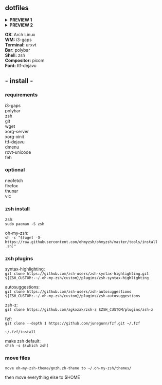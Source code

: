## dotfiles
<details>
<summary><b>PREVIEW 1</b></summary>
<img src="https://i.imgur.com/ssvaiXR.png">
</details>
<details>
<summary><b>PREVIEW 2</b></summary>
<img src="https://i.imgur.com/cklrNdr.png">
</details>


<b>OS:</b> Arch Linux<br/>
<b>WM:</b> i3-gaps<br/>
<b>Terminal:</b> urxvt<br/>
<b>Bar:</b> polybar<br/>
<b>Shell:</b> zsh<br/>
<b>Compositor:</b> picom<br/>
<b>Font:</b> ttf-dejavu<br/>


## - install -

### requirements

i3-gaps<br/>
polybar<br/>
zsh<br/>
git<br/>
wget<br/>
xorg-server<br/>
xorg-xinit<br/>
ttf-dejavu<br/>
dmenu<br/>
rxvt-unicode<br/>
feh<br/>


### optional

neofetch<br/>
firefox<br/>
thunar<br/>
vlc<br/>


### zsh install 

zsh:<br/>
```sudo pacman -S zsh```

oh-my-zsh:<br/>
```sh -c "$(wget -O- https://raw.githubusercontent.com/ohmyzsh/ohmyzsh/master/tools/install.sh)"```


### zsh plugins

syntax-highlighting:<br/>
```git clone https://github.com/zsh-users/zsh-syntax-highlighting.git ${ZSH_CUSTOM:-~/.oh-my-zsh/custom}/plugins/zsh-syntax-highlighting```

autosuggestions:<br/>
```git clone https://github.com/zsh-users/zsh-autosuggestions ${ZSH_CUSTOM:-~/.oh-my-zsh/custom}/plugins/zsh-autosuggestions```

zsh-z:<br/>
```git clone https://github.com/agkozak/zsh-z $ZSH_CUSTOM/plugins/zsh-z```

fzf:<br/>
```git clone --depth 1 https://github.com/junegunn/fzf.git ~/.fzf```

```~/.fzf/install```

make zsh default:<br/>
```chsh -s $(which zsh)```


### move files

`move oh-my-zsh-theme/gnzh.zh-theme to ~/.oh-my-zsh/themes/`

then move everything else to $HOME

